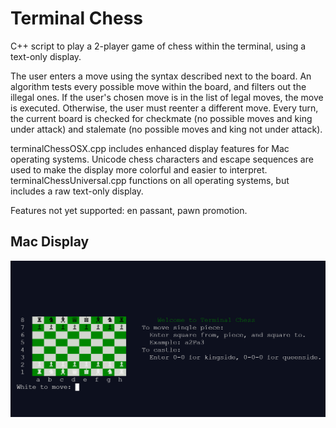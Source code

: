 # Terminal Chess
C++ script to play a 2-player game of chess within the terminal, using a text-only display.

The user enters a move using the syntax described next to the board. An algorithm tests every possible move
within the board, and filters out the illegal ones. If the user's chosen move is in the list of legal moves, the
move is executed. Otherwise, the user must reenter a different move. Every turn, the current board is checked for
checkmate (no possible moves and king under attack) and stalemate (no possible moves and king not under attack).

terminalChessOSX.cpp includes enhanced display features for Mac operating systems. Unicode chess characters and
escape sequences are used to make the display more colorful and easier to interpret. terminalChessUniversal.cpp
functions on all operating systems, but includes a raw text-only display.

Features not yet supported: en passant, pawn promotion.

## Mac Display
![Terminal Chess on Mac](terminal_chess_osx.png)
